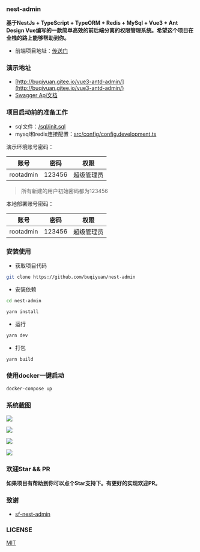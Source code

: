 ### nest-admin

**基于NestJs + TypeScript + TypeORM + Redis + MySql + Vue3 + Ant Design Vue编写的一款简单高效的前后端分离的权限管理系统。希望这个项目在全栈的路上能够帮助到你。**

- 前端项目地址：[传送门](https://github.com/buqiyuan/vue3-antd-admin)

### 演示地址

- [http://buqiyuan.gitee.io/vue3-antd-admin/](http://buqiyuan.gitee.io/vue3-antd-admin/)
- [Swagger Api文档](https://nest-api.buqiyuan.site/api/swagger-api/static/index.html#/)

### 项目启动前的准备工作
- sql文件：[/sql/init.sql](https://github.com/buqiyuan/nest-admin/tree/main/sql)
- mysql和redis连接配置：[src/config/config.development.ts](https://github.com/buqiyuan/nest-admin/blob/main/src/config/config.development.ts)

演示环境账号密码：

|     账号     |  密码  |           权限           |
| :----------: | :----: | :----------------------: |
|  rootadmin   | 123456 | 超级管理员 |

> 所有新建的用户初始密码都为123456

本地部署账号密码：

|   账号    |  密码  |    权限    |
| :-------: | :----: | :--------: |
| rootadmin | 123456 | 超级管理员 |

### 安装使用

- 获取项目代码

```bash
git clone https://github.com/buqiyuan/nest-admin
```
- 安装依赖

```bash
cd nest-admin

yarn install

```

- 运行

```bash
yarn dev
```

- 打包

```bash
yarn build
```

### 使用docker一键启动
```bash
docker-compose up 
```

### 系统截图

![](https://s1.ax1x.com/2021/12/11/oTi1nf.png)

![](https://s1.ax1x.com/2021/12/11/oTithj.png)

![](https://s1.ax1x.com/2021/12/11/oTirHU.png)

![](https://s1.ax1x.com/2021/12/11/oTia3n.png)


### 欢迎Star && PR

**如果项目有帮助到你可以点个Star支持下。有更好的实现欢迎PR。**

### 致谢

- [sf-nest-admin](https://github.com/hackycy/sf-nest-admin)

### LICENSE

[MIT](LICENSE)
